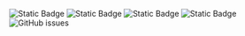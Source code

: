 ![Static Badge](https://img.shields.io/badge/blacklists-60-000000) ![Static Badge](https://img.shields.io/badge/blacklisted-2973951-cc0000) ![Static Badge](https://img.shields.io/badge/whitelisted-2242-00CC00) ![Static Badge](https://img.shields.io/badge/streaming_blacklist-28106-000000) ![GitHub issues](https://img.shields.io/github/issues/fabriziosalmi/blacklists)
